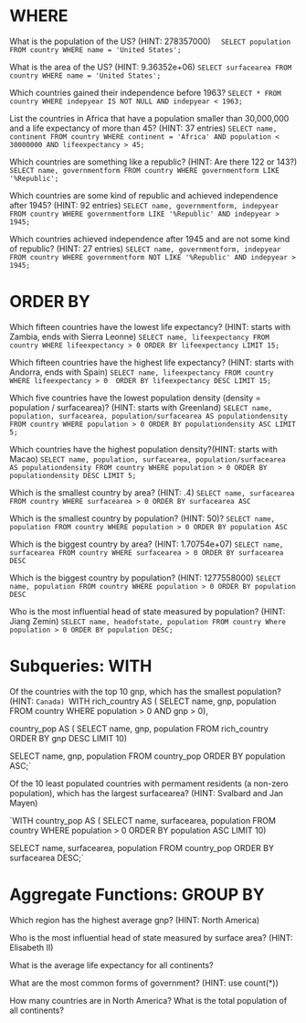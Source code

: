 # WHERE
What is the population of the US? (HINT: 278357000)
`  SELECT population
    FROM country
    WHERE name = 'United States';`

What is the area of the US? (HINT: 9.36352e+06)
  `SELECT surfacearea
  FROM country
  WHERE name = 'United States';`

Which countries gained their independence before 
1963?
  `SELECT *
  FROM country
  WHERE indepyear IS NOT NULL
  AND indepyear < 1963;`

List the countries in Africa that have a population 
smaller than 30,000,000 and a life expectancy of 
more than 45? (HINT: 37 entries)
  `SELECT name, continent
  FROM country
  WHERE continent = 'Africa'
  AND population < 30000000
  AND lifeexpectancy > 45;`



Which countries are something like a republic? 
(HINT: Are there 122 or 143?)
  `SELECT name, governmentform
  FROM country
  WHERE governmentform
  LIKE '%Republic';`

Which countries are some kind of republic and achieved independence after 1945? (HINT: 92 entries)
  `SELECT name, governmentform, indepyear
FROM country
WHERE governmentform
LIKE '%Republic'
AND indepyear > 1945;`
  
Which countries achieved independence after 1945 and are not some kind of republic? (HINT: 27 entries)
  `SELECT name, governmentform, indepyear
  FROM country
  WHERE governmentform
  NOT LIKE '%Republic'
  AND indepyear > 1945;`

# ORDER BY
Which fifteen countries have the lowest life expectancy? (HINT: starts with Zambia, ends with Sierra Leonne)
  `SELECT name, lifeexpectancy
  FROM country
  WHERE lifeexpectancy > 0
  ORDER BY lifeexpectancy
  LIMIT 15;`

Which fifteen countries have the highest life expectancy? (HINT: starts with Andorra, ends with Spain)
`SELECT name, lifeexpectancy
  FROM country
  WHERE lifeexpectancy > 0 
  ORDER BY lifeexpectancy DESC
  LIMIT 15;`

Which five countries have the lowest population density (density = population / surfacearea)? (HINT: starts with Greenland)
  `SELECT name, population, surfacearea, population/surfacearea AS populationdensity
  FROM country
  WHERE population > 0
  ORDER BY populationdensity ASC
  LIMIT 5;`

Which countries have the highest population density?(HINT: starts with Macao)
  `SELECT name, population, surfacearea, population/surfacearea AS populationdensity
  FROM country
  WHERE population > 0
  ORDER BY populationdensity DESC
  LIMIT 5;`

Which is the smallest country by area? (HINT: .4)
`SELECT name, surfacearea
  FROM country
  WHERE surfacearea > 0
  ORDER BY surfacearea ASC`

Which is the smallest country by population? (HINT: 50)?
`SELECT name, population
  FROM country
  WHERE population > 0
  ORDER BY population ASC`

Which is the biggest country by area? (HINT: 1.70754e+07)
  `SELECT name, surfacearea
  FROM country
  WHERE surfacearea > 0
  ORDER BY surfacearea DESC`

Which is the biggest country by population? (HINT: 1277558000)
`SELECT name, population
FROM country
WHERE population > 0
ORDER BY population DESC`

Who is the most influential head of state measured by population? (HINT: Jiang Zemin)
`SELECT name, headofstate, population
FROM country
Where population > 0
ORDER BY population DESC;`

# Subqueries: WITH
Of the countries with the top 10 gnp, which has the smallest population? (HINT: `Canada)
`WITH rich_country AS (
	SELECT name, gnp, population
	FROM country
	WHERE population > 0
	AND gnp > 0),

country_pop AS (
SELECT name, gnp, population
FROM rich_country
ORDER BY gnp DESC
LIMIT 10)

SELECT name, gnp, population
FROM country_pop
ORDER BY population ASC;`


Of the 10 least populated countries with permament residents (a non-zero population), which has the largest surfacearea? (HINT: Svalbard and Jan Mayen)

`WITH country_pop AS (
	SELECT name, surfacearea, population
	FROM country
	WHERE population > 0
	ORDER BY population ASC
	LIMIT 10)
	
SELECT name, surfacearea, population
FROM country_pop
ORDER BY surfacearea DESC;`



# Aggregate Functions: GROUP BY
Which region has the highest average gnp? (HINT: North America)


Who is the most influential head of state measured by surface area? (HINT: Elisabeth II)


What is the average life expectancy for all continents?


What are the most common forms of government? (HINT: use count(*))


How many countries are in North America?
What is the total population of all continents?